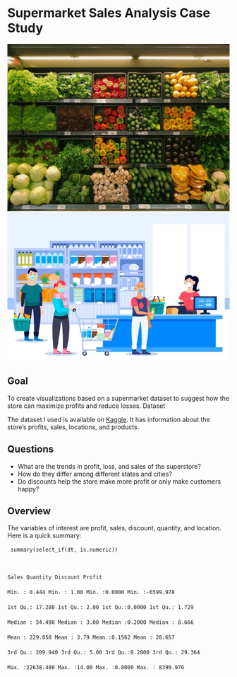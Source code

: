 # Supermarket Sales Analysis Case Study

![supermarket_sales01.png](assets/images/supermarket_sales01.png)
![supermarket_sales02.png](assets/images/supermarket_sales02.png)

## Goal

To create visualizations based on a supermarket dataset to suggest how the store can maximize profits and reduce losses.
Dataset 

The dataset I used is available on <a href="https://www.kaggle.com/datasets/bravehart101/sample-supermarket-dataset">Kaggle</a>. It has information about the store’s profits, sales, locations, and products. 

## Questions

<ul>
    <li>What are the trends in profit, loss, and sales of the superstore?</li>
    <li>How do they differ among different states and cities?</li>
    <li>Do discounts help the store make more profit or only make customers happy?</li>
</ul>

## Overview

The variables of interest are profit, sales, discount, quantity, and location. Here is a quick summary:

<code>    summary(select_if(dt, is.numeric)) 
      
Sales                Quantity        Discount           Profit           
Min.   :    0.444    Min.   : 1.00    Min.   :0.0000    Min.   :-6599.978    
1st Qu.:   17.280    1st Qu.: 2.00    1st Qu.:0.0000    1st Qu.:    1.729    
Median :   54.490    Median : 3.00    Median :0.2000    Median :    8.666    
Mean   :  229.858    Mean   : 3.79    Mean   :0.1562    Mean   :   28.657    
3rd Qu.:  209.940    3rd Qu.: 5.00    3rd Qu.:0.2000    3rd Qu.:   29.364    
Max.   :22638.480    Max.   :14.00    Max.   :0.8000    Max.   : 8399.976 </code>
